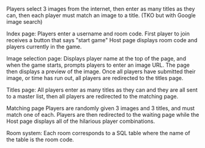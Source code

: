 Players select 3 images from the internet, then enter as many titles as they can, then each
  player must match an image to a title. (TKO but with Google image search)

Index page:
  Players enter a username and room code.
  First player to join receives a button that says "start game"
  Host page displays room code and players currently in the game.

Image selection page:
  Displays player name at the top of the page, and when the game starts, prompts
  players to enter an image URL. The page then displays a preview of the image.
  Once all players have submitted their image, or time has run out, all players
  are redirected to the titles page.

Titles page:
  All players enter as many titles as they can and they are all sent to a master list,
  then all players are redirected to the matching page.

Matching page
  Players are randomly given 3 images and 3 titles, and must match one of each.
  Players are then redirected to the waiting page while the Host page displays
  all of the hilarious player combinations.

Room system:
  Each room corresponds to a SQL table where the name of the table is the room code.
